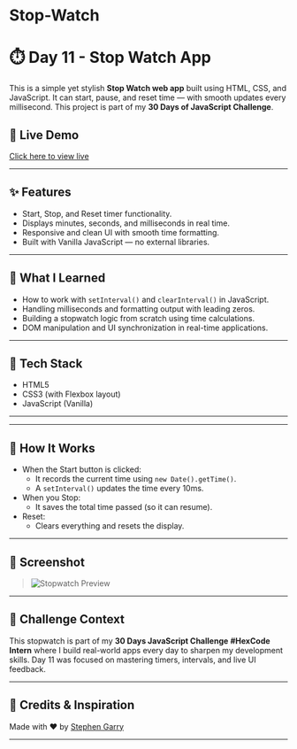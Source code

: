 # Stop-Watch

# ⏱️ Day 11 - Stop Watch App

This is a simple yet stylish **Stop Watch web app** built using HTML, CSS, and JavaScript. It can start, pause, and reset time — with smooth updates every millisecond. This project is part of my **30 Days of JavaScript Challenge**.

## 🔗 Live Demo
[Click here to view live](https://github.com/Stephen-Garry-Git/Stop-Watch.git)

---

## ✨ Features

- Start, Stop, and Reset timer functionality.
- Displays minutes, seconds, and milliseconds in real time.
- Responsive and clean UI with smooth time formatting.
- Built with Vanilla JavaScript — no external libraries.

---

## 🧠 What I Learned

- How to work with `setInterval()` and `clearInterval()` in JavaScript.
- Handling milliseconds and formatting output with leading zeros.
- Building a stopwatch logic from scratch using time calculations.
- DOM manipulation and UI synchronization in real-time applications.

---

## 🚀 Tech Stack

- HTML5
- CSS3 (with Flexbox layout)
- JavaScript (Vanilla)

---


---

## 🧪 How It Works

- When the Start button is clicked:
  - It records the current time using `new Date().getTime()`.
  - A `setInterval()` updates the time every 10ms.
- When you Stop:
  - It saves the total time passed (so it can resume).
- Reset:
  - Clears everything and resets the display.

---

## 📸 Screenshot

> ![Stopwatch Preview](./screenshot.png)

---

## 📅 Challenge Context

This stopwatch is part of my **30 Days JavaScript Challenge** **#HexCode Intern** where I build real-world apps every day to sharpen my development skills. Day 11 was focused on mastering timers, intervals, and live UI feedback.

---

## 🙌 Credits & Inspiration

Made with ❤️ by [Stephen Garry](https://github.com/Stephen-Garry-Git)

---



